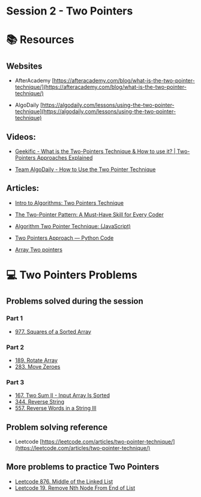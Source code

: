 # Session 2 - Two Pointers

# 📚 Resources

## Websites

* AfterAcademy [https://afteracademy.com/blog/what-is-the-two-pointer-technique/](https://afteracademy.com/blog/what-is-the-two-pointer-technique/)

* AlgoDaily [https://algodaily.com/lessons/using-the-two-pointer-technique](https://algodaily.com/lessons/using-the-two-pointer-technique)

## Videos:

* [Geekific - What is the Two-Pointers Technique & How to use it? | Two-Pointers Approaches Explained](https://www.youtube.com/watch?v=VEPCm3BCtik)

* [Team AlgoDaily - How to Use the Two Pointer Technique](https://www.youtube.com/watch?v=-gjxg6Pln50)


## Articles:

* [Intro to Algorithms: Two Pointers Technique](https://medium.com/geekculture/intro-to-algorithms-two-pointers-technique-b37f962eab5)

* [The Two-Pointer Pattern: A Must-Have Skill for Every Coder](https://python.plainenglish.io/the-two-pointer-pattern-a-must-have-skill-for-every-coder-a792b0d0617d)

* [Algorithm Two Pointer Technique: (JavaScript)](https://medium.com/@kevinlai76/algorithm-two-pointer-technique-a27103ed7ea1)

* [Two Pointers Approach — Python Code](https://towardsdatascience.com/two-pointer-approach-python-code-f3986b602640)

* [Array Two pointers](https://medium.com/analytics-vidhya/array-two-pointers-4b8d62d2b8a)

# 💻 Two Pointers Problems

## Problems solved during the session

### Part 1
* [977. Squares of a Sorted Array](https://leetcode.com/problems/squares-of-a-sorted-array/?envType=study-plan&id=algorithm-i)

### Part 2
* [189. Rotate Array](https://leetcode.com/problems/rotate-array/?envType=study-plan&id=algorithm-i)
* [283. Move Zeroes](https://leetcode.com/problems/move-zeroes/?envType=study-plan&id=algorithm-i)

### Part 3
* [167. Two Sum II - Input Array Is Sorted](https://leetcode.com/problems/two-sum-ii-input-array-is-sorted/?envType=study-plan&id=algorithm-i)
* [344. Reverse String](https://leetcode.com/problems/reverse-string/?envType=study-plan&envId=algorithm-i&plan=algorithm)
* [557. Reverse Words in a String III](https://leetcode.com/problems/reverse-words-in-a-string-iii/?envType=study-plan&envId=algorithm-i&plan=algorithm)

## Problem solving reference
* Leetcode [https://leetcode.com/articles/two-pointer-technique/](https://leetcode.com/articles/two-pointer-technique/)

## More problems to practice Two Pointers
* [Leetcode 876. Middle of the Linked List](https://leetcode.com/problems/middle-of-the-linked-list/?envType=study-plan&envId=algorithm-i&plan=algorithm)
* [Leetcode 19. Remove Nth Node From End of List](https://leetcode.com/problems/remove-nth-node-from-end-of-list/?envType=study-plan&envId=algorithm-i&plan=algorithm)

